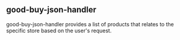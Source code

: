 ## good-buy-json-handler

good-buy-json-handler provides a list of products that relates to the specific store based on the user's request.